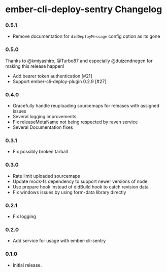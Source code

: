 # ember-cli-deploy-sentry Changelog

### 0.5.1
- Remove documentation for `didDeployMessage` config option as its gone 

### 0.5.0
Thanks to @kmiyashiro, @Turbo87 and especially @duizendnegen for making this release happen!

- Add bearer token authentication [#21]
- Support ember-cli-deploy-plugin 0.2.9 [#27]

### 0.4.0

- Gracefully handle reuploading sourcemaps for releases with assigned issues
- Several logging improvements
- Fix releaseMetaName not being respected by raven service
- Several Documentation fixes

### 0.3.1

- Fix possibly broken tarball

### 0.3.0

- Rate limit uploaded sourcemaps
- Update mock-fs dependency to support newer versions of node
- Use prepare hook instead of didBuild hook to catch revision data
- Fix windows issues by using form-data library directly

### 0.2.1

- Fix logging

### 0.2.0

- Add service for usage with ember-cli-sentry

### 0.1.0

- Initial release.
